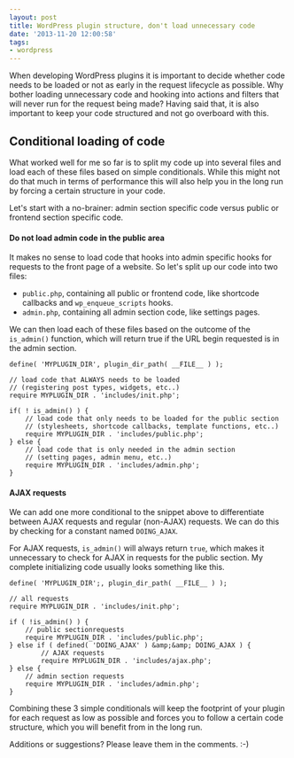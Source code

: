 ```yaml
---
layout: post
title: WordPress plugin structure, don't load unnecessary code
date: '2013-11-20 12:00:58'
tags:
- wordpress
---
```


When developing WordPress plugins it is important to decide whether code needs to be loaded or not as early in the request lifecycle as possible. Why bother loading unnecessary code and hooking into actions and filters that will never run for the request being made? Having said that, it is also important to keep your code structured and not go overboard with this.

<h2>Conditional loading of code</h2>
What worked well for me so far is to split my code up into several files and load each of these files based on simple conditionals. While this might not do that much in terms of performance this will also help you in the long run by forcing a certain structure in your code.

Let's start with a no-brainer: admin section specific code versus public or frontend section specific code.

<h4>Do not load admin code in the public area</h4>
It makes no sense to load code that hooks into admin specific hooks for requests to the front page of a website. So let's split up our code into two files:

<ul>
	<li><code>public.php</code>, containing all public or frontend code, like shortcode callbacks and <code>wp_enqueue_scripts</code> hooks.</li>
	<li><code>admin.php</code>, containing all admin section code, like settings pages.</li>
</ul>

We can then load each of these files based on the outcome of the <code>is_admin()</code> function, which will return true if the URL begin requested is in the admin section.

```php?start_inline=1
define( 'MYPLUGIN_DIR', plugin_dir_path( __FILE__ ) );

// load code that ALWAYS needs to be loaded
// (registering post types, widgets, etc..)
require MYPLUGIN_DIR . 'includes/init.php'; 

if( ! is_admin() ) {
	// load code that only needs to be loaded for the public section
	// (stylesheets, shortcode callbacks, template functions, etc..)
	require MYPLUGIN_DIR . 'includes/public.php';
} else {
	// load code that is only needed in the admin section
	// (setting pages, admin menu, etc..)
	require MYPLUGIN_DIR . 'includes/admin.php';
}
```

<h4>AJAX requests</h4>
We can add one more conditional to the snippet above to differentiate between AJAX requests and regular (non-AJAX) requests. We can do this by checking for a constant named <code>DOING_AJAX</code>. 

For AJAX requests, <code>is_admin()</code> will always return <code>true</code>, which makes it unnecessary to check for AJAX in requests for the public section. My complete initializing code usually looks something like this.

```php?start_inline=1
define( 'MYPLUGIN_DIR';, plugin_dir_path( __FILE__ ) );

// all requests
require MYPLUGIN_DIR . 'includes/init.php';

if ( !is_admin() ) {
	// public sectionrequests
	require MYPLUGIN_DIR . 'includes/public.php';
} else if ( defined( 'DOING_AJAX' ) &amp;&amp; DOING_AJAX ) {
		// AJAX requests
		require MYPLUGIN_DIR . 'includes/ajax.php';
} else {
	// admin section requests
	require MYPLUGIN_DIR . 'includes/admin.php';
}
```



Combining these 3 simple conditionals will keep the footprint of your plugin for each request as low as possible and forces you to follow a certain code structure, which you will benefit from in the long run.

Additions or suggestions? Please leave them in the comments. :-) 
